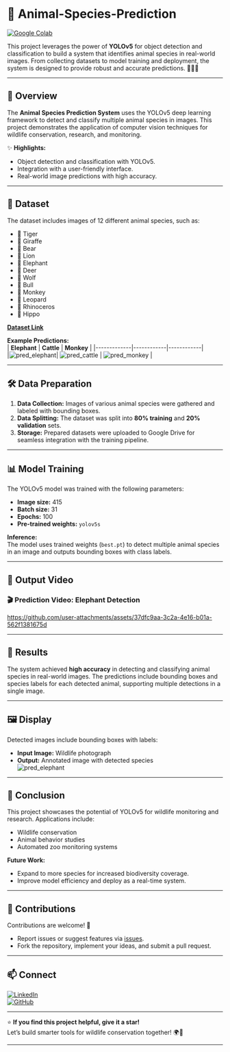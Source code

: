 # 🐾 Animal-Species-Prediction  

[![Google Colab](https://img.shields.io/badge/Run%20on-Google%20Colab-orange?style=for-the-badge&logo=google-colab)](https://colab.research.google.com/drive/1ugpiSjrO1bSc2tjYMLsIfX9CAMTheghb?authuser=3)  

This project leverages the power of **YOLOv5** for object detection and classification to build a system that identifies animal species in real-world images. From collecting datasets to model training and deployment, the system is designed to provide robust and accurate predictions. 🦁🐘🐒  

---

## 🌟 Overview  

The **Animal Species Prediction System** uses the YOLOv5 deep learning framework to detect and classify multiple animal species in images. This project demonstrates the application of computer vision techniques for wildlife conservation, research, and monitoring.  

✨ **Highlights:**  
- Object detection and classification with YOLOv5.  
- Integration with a user-friendly interface.  
- Real-world image predictions with high accuracy.  

---

## 📂 Dataset  

The dataset includes images of 12 different animal species, such as:  
- 🐅 Tiger  
- 🦒 Giraffe  
- 🐻 Bear  
- 🦁 Lion  
- 🐘 Elephant  
- 🦌 Deer  
- 🐺 Wolf  
- 🐂 Bull  
- 🐒 Monkey  
- 🐆 Leopard  
- 🦏 Rhinoceros  
- 🦛 Hippo  

[**Dataset Link**](https://drive.google.com/drive/folders/1xBHb2l4Z70Z-oPXHR3QvZF3iaYZnSGx-?usp=sharing)  

**Example Predictions:**  
| **Elephant** | **Cattle** | **Monkey** | 
|-------------|------------|------------|  
|![pred_elephant](https://github.com/user-attachments/assets/aaf3398c-4309-49a7-90c8-ed9d96dcdcff)| ![pred_cattle](https://github.com/user-attachments/assets/ac37308f-db56-4006-a84a-84c7a566ff71) | ![pred_monkey](https://github.com/user-attachments/assets/87c1a867-3e6b-4fe6-873c-50a5f7d0245e) |  

---

## 🛠️ Data Preparation  

1. **Data Collection:** Images of various animal species were gathered and labeled with bounding boxes.  
2. **Data Splitting:** The dataset was split into **80% training** and **20% validation** sets.  
3. **Storage:** Prepared datasets were uploaded to Google Drive for seamless integration with the training pipeline.  

---

## 📊 Model Training  

The YOLOv5 model was trained with the following parameters:  
- **Image size:** 415  
- **Batch size:** 31  
- **Epochs:** 100  
- **Pre-trained weights:** `yolov5s`  

**Inference:**  
The model uses trained weights (`best.pt`) to detect multiple animal species in an image and outputs bounding boxes with class labels.  

---

## 🎥 Output Video  

### 🎬 Prediction Video: Elephant Detection  

https://github.com/user-attachments/assets/37dfc9aa-3c2a-4e16-b01a-562f1381675d

---
## 🎯 Results  

The system achieved **high accuracy** in detecting and classifying animal species in real-world images. The predictions include bounding boxes and species labels for each detected animal, supporting multiple detections in a single image.  

---

## 🖼️ Display  

Detected images include bounding boxes with labels:  

- **Input Image:** Wildlife photograph  
- **Output:** Annotated image with detected species  
![pred_elephant](https://github.com/user-attachments/assets/aaf3398c-4309-49a7-90c8-ed9d96dcdcff)
---

## 🐾 Conclusion  

This project showcases the potential of YOLOv5 for wildlife monitoring and research. Applications include:  
- Wildlife conservation  
- Animal behavior studies  
- Automated zoo monitoring systems  

**Future Work:**  
- Expand to more species for increased biodiversity coverage.  
- Improve model efficiency and deploy as a real-time system.  

---

## 🤝 Contributions  

Contributions are welcome! 🎉  
- Report issues or suggest features via [issues](https://github.com/durjaysamrat/Animal-Species-Prediction/issues).  
- Fork the repository, implement your ideas, and submit a pull request.  

---

## 📫 Connect  

[![LinkedIn](https://img.shields.io/badge/LinkedIn-%230077B5?style=for-the-badge&logo=linkedin&logoColor=white)](https://linkedin.com/in/durjay-samrat)  
[![GitHub](https://img.shields.io/badge/GitHub-%23121011?style=for-the-badge&logo=github&logoColor=white)](https://github.com/durjaysamrat)  

---

⭐ **If you find this project helpful, give it a star!**  
Let’s build smarter tools for wildlife conservation together! 🌍🐾  

---
